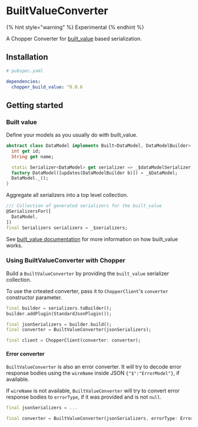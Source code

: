 # BuiltValueConverter

{% hint style="warning" %}
Experimental
{% endhint %}

A Chopper Converter for [built\_value](https://pub.dev/packages/built_value) based serialization.

## Installation

```yaml
# pubspec.yaml

dependencies:
  chopper_build_value: ^0.0.6
```

## Getting started

### Built value

Define your models as you usually do with built_value.

```dart
abstract class DataModel implements Built<DataModel, DataModelBuilder> {
  int get id;
  String get name;

  static Serializer<DataModel> get serializer => _$dataModelSerializer;
  factory DataModel([updates(DataModelBuilder b)]) = _$DataModel;
  DataModel._();
}
```

Aggregate all serializers into a top level collection.

```dart
/// Collection of generated serializers for the built_value
@SerializersFor([
  DataModel,
])
final Serializers serializers = _$serializers;
```

See [built\_value documentation](https://pub.dev/packages/built_value) for more information on how built_value works.

### Using BuiltValueConverter with Chopper

Build a `BuiltValueConverter` by providing the `built_value` serializer collection.

To use the crteated converter, pass it to `ChopperClient`'s `converter` constructor parameter. 

```dart
final builder = serializers.toBuilder();
builder.addPlugin(StandardJsonPlugin());

final jsonSerializers = builder.build();
final converter = BuiltValueConverter(jsonSerializers);

final client = ChopperClient(converter: converter);
```

#### Error converter

`BuiltValueConverter` is also an error converter. It will try to decode error response bodies using the `wireName` inside JSON `{"$":"ErrorModel"}`, if available.

If `wireName` is not available, `BuiltValueConverter` will try to convert error response bodies to `errorType`, if it was provided and is not `null`.

```dart
final jsonSerializers = ...

final converter = BuiltValueConverter(jsonSerializers, errorType: ErrorModel);
```



